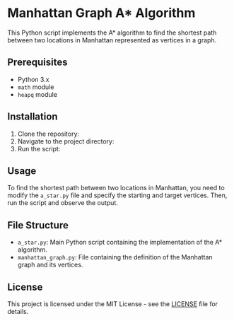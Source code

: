 # Manhattan Graph A* Algorithm

This Python script implements the A* algorithm to find the shortest path between two locations in Manhattan represented as vertices in a graph.

## Prerequisites

- Python 3.x
- `math` module
- `heapq` module

## Installation

1. Clone the repository:
2. Navigate to the project directory:
3. Run the script:


## Usage

To find the shortest path between two locations in Manhattan, you need to modify the `a_star.py` file and specify the starting and target vertices. Then, run the script and observe the output.

## File Structure

- `a_star.py`: Main Python script containing the implementation of the A* algorithm.
- `manhattan_graph.py`: File containing the definition of the Manhattan graph and its vertices.

## License

This project is licensed under the MIT License - see the [LICENSE](LICENSE) file for details.



